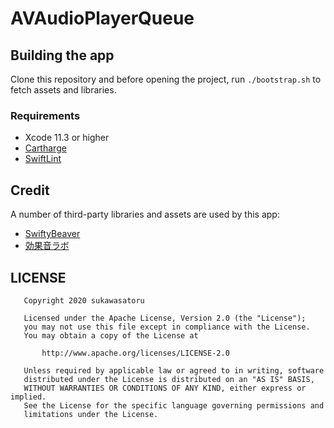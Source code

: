 AVAudioPlayerQueue
==================

Building the app
----------------

Clone this repository and before opening the project, run `./bootstrap.sh` to fetch assets and libraries.

### Requirements ###

- Xcode 11.3 or higher
- [Cartharge](https://github.com/Carthage/Carthage)
- [SwiftLint](https://realm.github.io/SwiftLint/)

Credit
------

A number of third-party libraries and assets are used by this app:

- [SwiftyBeaver](https://swiftybeaver.com/)
- [効果音ラボ](https://soundeffect-lab.info/)

LICENSE
-------

```
   Copyright 2020 sukawasatoru

   Licensed under the Apache License, Version 2.0 (the "License");
   you may not use this file except in compliance with the License.
   You may obtain a copy of the License at

       http://www.apache.org/licenses/LICENSE-2.0

   Unless required by applicable law or agreed to in writing, software
   distributed under the License is distributed on an "AS IS" BASIS,
   WITHOUT WARRANTIES OR CONDITIONS OF ANY KIND, either express or implied.
   See the License for the specific language governing permissions and
   limitations under the License.
```
